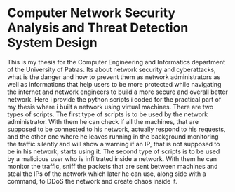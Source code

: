 # Computer Network Security Analysis and Threat Detection System Design

This is my thesis for the Computer Engineering and Informatics department of the University of Patras.
Its about network security and cyberattacks, what is the danger and how to prevent them as network administrators as well as informations that help users to be more protected while navigating the internet and network engineers to build a more secure and overall better network.
Here i provide the python scripts i coded for the practical part of my thesis where i built a network using virtual machines. There are two types of scripts.
The first type of scripts is to be used by the network administrator. With them he can check if all the machines, that are supposed to be connected to his network, actually respond to his requests, and the other one where he leaves running in the background monitoring the traffic silently and will show a warning if an IP, that is not supposed to be in his network, starts using it.
The second type of scripts is to be used by a malicious user who is infiltrated inside a network. With them he can monitor the traffic, sniff the packets that are sent between machines and steal the IPs of the network which later he can use, along side with a command, to DDoS the network and create chaos inside it.
